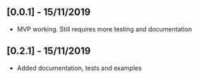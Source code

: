 ## [0.0.1] - 15/11/2019

* MVP working. Still requires more testing and documentation
## [0.2.1] - 15/11/2019

* Added documentation, tests and examples